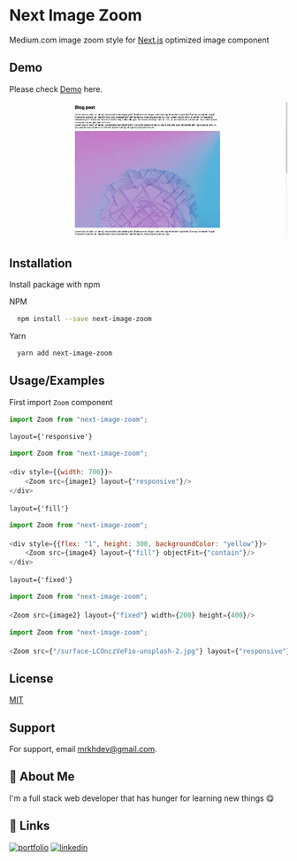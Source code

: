 
# Next Image Zoom

Medium.com image zoom style for [Next.js](https://nextjs.org) optimized image component


## Demo

Please check [Demo](https://next-image-zoom.vercel.app/) here.

![next-image-zoom demo](./assets/demo.gif)

## Installation

Install package with npm

NPM

```bash
  npm install --save next-image-zoom
```

Yarn

```bash
  yarn add next-image-zoom
```

## Usage/Examples

First import `Zoom` component

```javascript
import Zoom from "next-image-zoom";
```


`layout={'responsive'}`

```javascript
import Zoom from "next-image-zoom";

<div style={{width: 700}}>
    <Zoom src={image1} layout={"responsive"}/>
</div>
```

`layout={'fill'}`

```javascript
import Zoom from "next-image-zoom";

<div style={{flex: "1", height: 300, backgroundColor: "yellow"}}>
    <Zoom src={image4} layout={"fill"} objectFit={"contain"}/>
</div>
```

`layout={'fixed'}`


```javascript
import Zoom from "next-image-zoom";

<Zoom src={image2} layout={"fixed"} width={200} height={400}/>
```

```javascript
import Zoom from "next-image-zoom";

<Zoom src={"/surface-LCOnczVeFio-unsplash-2.jpg"} layout={"responsive"} width={800} height={500}/>
```
## License

[MIT](https://choosealicense.com/licenses/mit/)


## Support

For support, email mrkhdev@gmail.com.

## 🚀 About Me
I'm a full stack web developer that has hunger for learning new things 😋


## 🔗 Links
[![portfolio](https://img.shields.io/badge/my_portfolio-000?style=for-the-badge&logo=ko-fi&logoColor=white)](https://mrkhosravian.ir/)
[![linkedin](https://img.shields.io/badge/linkedin-0A66C2?style=for-the-badge&logo=linkedin&logoColor=white)](https://www.linkedin.com/in/mrkhosravian/)


